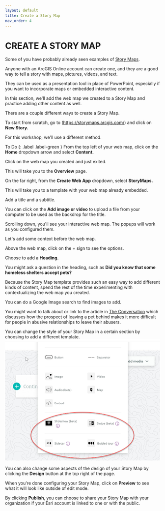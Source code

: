 ```yaml
---
layout: default
title: Create a Story Map
nav_order: 4
---
```


# CREATE A STORY MAP

Some of you have probably already seen examples of [Story Maps](https://www.esri.com/en-us/arcgis/products/arcgis-storymaps/stories).

Anyone with an ArcGIS Online account can create one, and they are a good way to tell a story with maps, pictures, videos, and text.

They can be used as a presentation tool in place of PowerPoint, especially if you want to incorporate maps or embedded interactive content.

In this section, we'll add the web map we created to a Story Map and practice adding other content as well.

There are a couple different ways to create a Story Map.

To start from scratch, go to (https://storymaps.arcgis.com/) and click on **New Story.**

For this workshop, we'll use a different method.

To Do 
{: .label .label-green }
From the top left of your web map, click on the **Home** dropdown arrow and select **Content.**

Click on the web map you created and just exited.

This will take you to the **Overview** page.

On the far right, from the **Create Web App** dropdown, select **StoryMaps.**

This will take you to a template with your web map already embedded.

Add a title and a subtitle.

You can click on the **Add image or video** to upload a file from your computer to be used as the backdrop for the title.

Scrolling down, you'll see your interactive web map. The popups will work as you configured them.

Let's add some context before the web map.

Above the web map, click on the + sign to see the options.

Choose to add a **Heading.**

You might ask a question in the heading, such as **Did you know that some homeless shelters accept pets?**

Because the Story Map template provides such an easy way to add different kinds of content, spend the rest of the time experimenting with contextualizing the web map you created. 

You can do a Google Image search to find images to add.

You might want to talk about or link to the article in [The Conversation](https://theconversation.com/people-in-abusive-relationships-face-many-barriers-to-leaving-pets-should-not-be-one-139540?utm_medium=email&utm_campaign=Latest%20from%20The%20Conversation%20for%20June%2017%202020&utm_content=Latest%20from%20The%20Conversation%20for%20June%2017%202020+CID_e7708191b09d4919198c361914f475ff&utm_source=campaign_monitor_ca&utm_term=pets%20should%20not%20be%20one) which discusses how the prospect of leaving a pet behind makes it more difficult for people in abusive relationships to leave their abusers. 

You can change the style of your Story Map in a certain section by choosing to add a different template.
![storymap.jpg](https://raw.githubusercontent.com/fiddleHeads/intro-AGOL/master/content/images/storymap.jpg)

You can also change some aspects of the design of your Story Map by clicking the **Design** button at the top right of the page.

When you're done configuring your Story Map, click on **Preview** to see what it will look like outside of edit mode.

By clicking **Publish**, you can choose to share your Story Map with your organization if your Esri account is linked to one or with the public.





